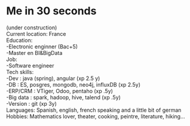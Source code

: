 # Me in 30 seconds   
(under construction)  
Current location: France     
Education:   
-Electronic enginner (Bac+5)  
-Master en BI&BigData     
Job:   
-Software engineer  
Tech skills:     
-Dev : java (spring), angular (xp 2.5 y)    
-DB :  ES, posgres, mongodb, neo4j, influxDB (xp 2.5y)      
-ERP/CRM : VTiger, Odoo, pentaho  (xp .5y)    
-Big data : spark, hadoop, hive, talend (xp .5y)        
-Version : git (xp 3y)   
Languages: Spanish, english, french speaking and a little bit of german    
Hobbies: Mathematics lover, theater, cooking, peintre, literature, hiking...     





 
